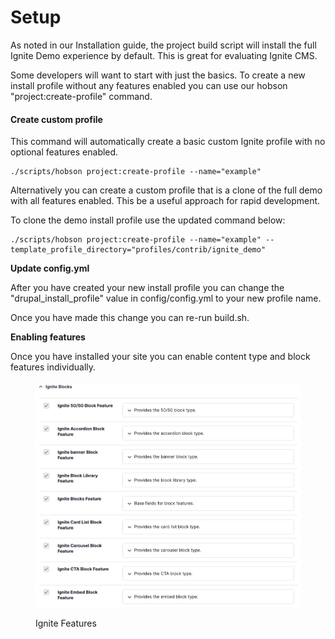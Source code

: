 # Setup

As noted in our Installation guide, the project build script will install the full Ignite Demo experience by default. This is great for evaluating Ignite CMS.

Some developers will want to start with just the basics. To create a new install profile without any features enabled you can use our hobson "project:create-profile" command.

#### Create custom profile <a href="#newprojectsetup-clonemis_profileusinghobson" id="newprojectsetup-clonemis_profileusinghobson"></a>

This command will automatically create a basic custom Ignite profile with no optional features enabled.

```
./scripts/hobson project:create-profile --name="example"
```

Alternatively you can create a custom profile that is a clone of the full demo with all features enabled. This be a useful approach for rapid development.&#x20;

To clone the demo install profile use the updated command below:

```
./scripts/hobson project:create-profile --name="example" --template_profile_directory="profiles/contrib/ignite_demo"
```

**Update config.yml**

After you have created your new install profile you can change the "drupal\_install\_profile" value in config/config.yml to your new profile name.

Once you have made this change you can re-run build.sh.

**Enabling features**

Once you have installed your site you can enable content type and block features individually.

<figure><img src="../.gitbook/assets/Screen Shot 2023-05-24 at 11.18.12 AM.png" alt=""><figcaption><p>Ignite Features</p></figcaption></figure>
